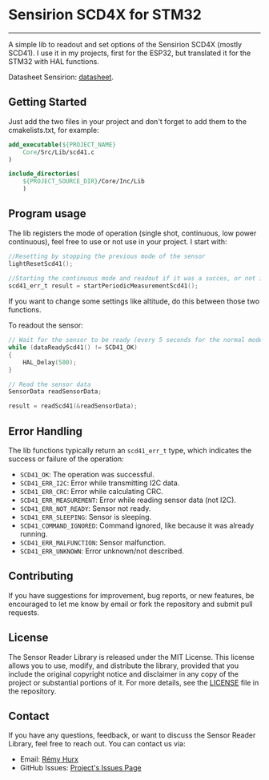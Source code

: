 # Sensirion SCD4X for STM32
---

A simple lib to readout and set options of the Sensirion SCD4X (mostly SCD41). I use it in my projects, first for the
ESP32, but translated it for the STM32 with HAL functions.

Datasheet Sensirion: [datasheet](https://sensirion.com/media/documents/48C4B7FB/6426E14D/CD_DS_SCD40_SCD41_Datasheet_D1_052023.pdf).

## Getting Started

Just add the two files in your project and don't forget to add them to the cmakelists.txt, for example:

```cmake
add_executable(${PROJECT_NAME}        
    Core/Src/Lib/scd41.c
)

include_directories(
    ${PROJECT_SOURCE_DIR}/Core/Inc/Lib
    )
```

## Program usage

The lib registers the mode of operation (single shot, continuous, low power continuous), feel free to use or not use in your
project. I start with:

```c
//Resetting by stopping the previous mode of the sensor
lightResetScd41();      
  
//Starting the continuous mode and readout if it was a succes, or not in result
scd41_err_t result = startPeriodicMeasurementScd41();
```

If you want to change some settings like altitude, do this between those two functions.

To readout the sensor:

```c
// Wait for the sensor to be ready (every 5 seconds for the normal mode, 30 seconds low power mode.)
while (dataReadyScd41() != SCD41_OK)
{
    HAL_Delay(500);
}

// Read the sensor data
SensorData readSensorData;

result = readScd41(&readSensorData);
```

## Error Handling

The lib functions typically return an `scd41_err_t` type, which indicates the success or failure of the operation:

- `SCD41_OK`: The operation was successful.
- `SCD41_ERR_I2C`: Error while transmitting I2C data.
- `SCD41_ERR_CRC`: Error while calculating CRC.
- `SCD41_ERR_MEASUREMENT`: Error while reading sensor data (not I2C).
- `SCD41_ERR_NOT_READY`: Sensor not ready.
- `SCD41_ERR_SLEEPING`: Sensor is sleeping.
- `SCD41_COMMAND_IGNORED`: Command ignored, like because it was already running.
- `SCD41_ERR_MALFUNCTION`: Sensor malfunction.
- `SCD41_ERR_UNKNOWN`: Error unknown/not described.


## Contributing

If you have suggestions for improvement, bug reports, or new features, be encouraged to let me know by email
or fork the repository and submit pull requests.


## License

The Sensor Reader Library is released under the MIT License. This license allows you to use, modify, and distribute the library, provided that you include the original copyright notice and disclaimer in any copy of the project or substantial portions of it. For more details, see the [LICENSE](LICENSE) file in the repository.

## Contact

If you have any questions, feedback, or want to discuss the Sensor Reader Library, feel free to reach out. You can contact us via:

- Email: [Rémy Hurx](mailto:github@hurx.nl)
- GitHub Issues: [Project's Issues Page](https://github.com/remyhx/scd41-stm32/issues)




